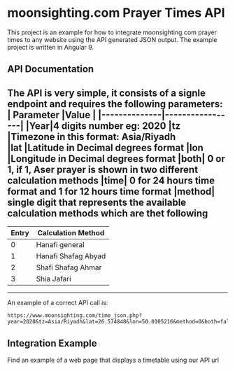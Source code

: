 # moonsighting.com Prayer Times API

  

This project is an example for how to integrate moonsighting.com prayer times to any website using the API generated JSON output. The example project is written in Angular 9.

  

## API Documentation

  

The API is very simple, it consists of a signle endpoint and requires the following parameters:
| Parameter    |Value            |
|--------------|-----------------|
|Year|4 digits number eg: 2020
|tz  |Timezone in this format: Asia/Riyadh      
|lat |Latitude in Decimal degrees format
|lon |Longitude in Decimal degrees format
|both| 0 or 1, if 1, Aser prayer is shown in two different calculation methods
|time|  0 for 24 hours time format and 1 for 12 hours time format
|method| single digit that represents the available calculation methods which are thet following
---------------
| Entry    |Calculation Method            |
|--------------|-----------------|
|0|Hanafi general
|1  |Hanafi Shafag Abyad      
|2 |Shafi Shafag Ahmar
|3 |Shia Jafari
---------------



An example of a correct API call is:



    https://www.moonsighting.com/time_json.php?year=2020&tz=Asia/Riyadh&lat=26.574848&lon=50.0105216&method=0&both=false&time=0

## Integration Example
Find an example of a web page that displays a timetable using our API
url  
  
